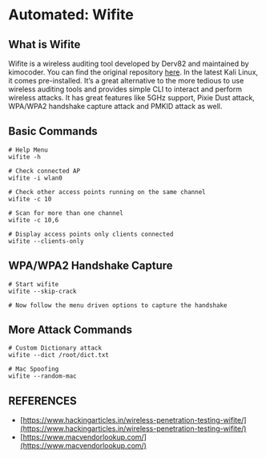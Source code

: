 # Automated: Wifite

## What is Wifite

Wifite is a wireless auditing tool developed by Derv82 and maintained by kimocoder. You can find the original repository [here](https://github.com/kimocoder/wifite2). In the latest Kali Linux, it comes pre-installed. It’s a great alternative to the more tedious to use wireless auditing tools and provides simple CLI to interact and perform wireless attacks. It has great features like 5GHz support, Pixie Dust attack, WPA/WPA2 handshake capture attack and PMKID attack as well.

## Basic Commands

```
# Help Menu
wifite -h

# Check connected AP
wifite -i wlan0

# Check other access points running on the same channel
wifite -c 10

# Scan for more than one channel
wifite -c 10,6

# Display access points only clients connected
wifite --clients-only
```

## WPA/WPA2 Handshake Capture

```
# Start wifite
wifite --skip-crack

# Now follow the menu driven options to capture the handshake
```

## More  Attack Commands

```
# Custom Dictionary attack
wifite --dict /root/dict.txt

# Mac Spoofing
wifite --random-mac
```







## REFERENCES

* [https://www.hackingarticles.in/wireless-penetration-testing-wifite/](https://www.hackingarticles.in/wireless-penetration-testing-wifite/)
* [https://www.macvendorlookup.com/](https://www.macvendorlookup.com/)
